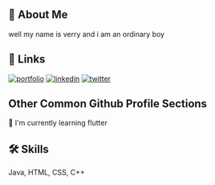 


## 🚀 About Me
well my name is verry and i am an ordinary boy


## 🔗 Links
[![portfolio](https://img.shields.io/badge/my_portfolio-000?style=for-the-badge&logo=ko-fi&logoColor=white)](https://katherineoelsner.com/)
[![linkedin](https://img.shields.io/badge/linkedin-0A66C2?style=for-the-badge&logo=linkedin&logoColor=white)](https://www.linkedin.com/verry-kurniawan-956214247)
[![twitter](https://img.shields.io/badge/twitter-1DA1F2?style=for-the-badge&logo=twitter&logoColor=white)](https://twitter.com/verrpy)


## Other Common Github Profile Sections
<!-- 👩‍💻 I'm currently working on... -->

🧠 I'm currently learning flutter

<!-- 👯‍♀️ I'm looking to collaborate on... -->

<!-- 🤔 I'm looking for help with... -->

<!-- 💬 Ask me about...

📫 How to reach me...

😄 Pronouns... -->

<!-- ⚡️ Fun fact... -->


## 🛠 Skills
Java, HTML, CSS, C++


  



<!-- thanks for coming to my github.
well there is my project, i hope you can get something from my project. -->

<!---
princeofverry/princeofverry is a ✨ special ✨ repository because its `README.md` (this file) appears on your GitHub profile.
You can click the Preview link to take a look at your changes.
--->
